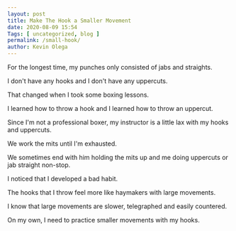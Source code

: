 ```yaml
--- 
layout: post 
title: Make The Hook a Smaller Movement
date: 2020-08-09 15:54
Tags: [ uncategorized, blog ]
permalink: /small-hook/ 
author: Kevin Olega 
--- 
```

For the longest time, my punches only consisted of jabs and straights.

I don't have any hooks and I don't have any uppercuts.

That changed when I took some boxing lessons.

I learned how to throw a hook and I learned how to throw an uppercut.

Since I'm not a professional boxer, my instructor is a little lax with my hooks and uppercuts.

We work the mits until I'm exhausted.

We sometimes end with him holding the mits up and me doing uppercuts or jab straight non-stop.

I noticed that I developed a bad habit.

The hooks that I throw feel more like haymakers with large movements.

I know that large movements are slower, telegraphed and easily countered.

On my own, I need to practice smaller movements with my hooks.